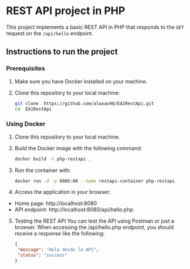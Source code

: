 # REST API project in PHP

This project implements a basic REST API in PHP that responds to the `GET` request on the `/api/hello` endpoint.

## Instructions to run the project
### Prerequisites
1. Make sure you have Docker installed on your machine.
2. Clone this repository to your local machine:

   ```bash
   git clone  https://github.com/alwxav98/EA1RestApi.git
   cd  EA1RestApi
   ```

### Using Docker

1. Clone this repository to your local machine.
2. Build the Docker image with the following command:

   ```bash
   docker build -t php-restapi .
   ```
3. Run the container with:

   ```bash
   docker run -d -p 8080:80 --name restapi-container php-restapi
   ```
4. Access the application in your browser:
- Home page: http://localhost:8080
- API endpoint: http://localhost:8080/api/hello.php

5. Testing the REST API
You can test the API using Postman or just a browser. When accessing the /api/hello.php endpoint, you should receive a response like the following:
   ```json
   {
    "message": "Hola desde la API",
    "status": "success"
   }
   ```

